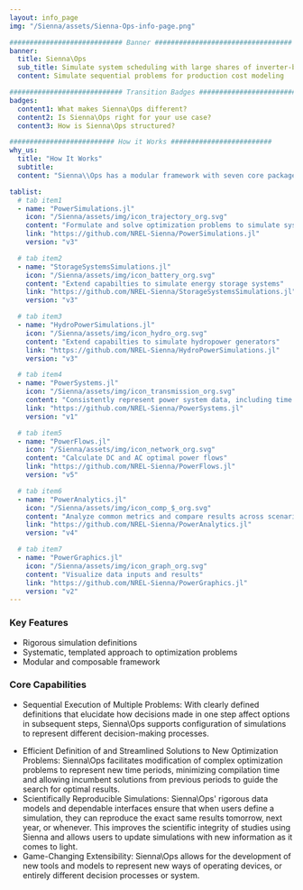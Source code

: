 ```yaml
---
layout: info_page
img: "/Sienna/assets/Sienna-Ops-info-page.png"

############################ Banner ##################################
banner:
  title: Sienna\Ops
  sub_title: Simulate system scheduling with large shares of inverter-based resources
  content: Simulate sequential problems for production cost modeling

############################ Transition Badges ##################################
badges:
  content1: What makes Sienna\Ops different?
  content2: Is Sienna\Ops right for your use case?
  content3: How is Sienna\Ops structured? 

########################## How it Works #########################
why_us:
  title: "How It Works"
  subtitle: 
  content: "Sienna\\Ops has a modular framework with seven core packages written in the Julia programming language. Use whichever combination is right for your use case. All packages are open-source, free to use, and have a command-line interface. See the Sienna Documentation Hub for each package's documentation, general installation instructions, and tutorials."

tablist:
  # tab item1
  - name: "PowerSimulations.jl"
    icon: "/Sienna/assets/img/icon_trajectory_org.svg"
    content: "Formulate and solve optimization problems to simulate system scheduling"
    link: "https://github.com/NREL-Sienna/PowerSimulations.jl"
    version: "v3"

  # tab item2
  - name: "StorageSystemsSimulations.jl"
    icon: "/Sienna/assets/img/icon_battery_org.svg"
    content: "Extend capabilties to simulate energy storage systems"
    link: "https://github.com/NREL-Sienna/StorageSystemsSimulations.jl"
    version: "v3"

  # tab item3
  - name: "HydroPowerSimulations.jl"
    icon: "/Sienna/assets/img/icon_hydro_org.svg"
    content: "Extend capabilties to simulate hydropower generators"
    link: "https://github.com/NREL-Sienna/HydroPowerSimulations.jl"
    version: "v3"

  # tab item4
  - name: "PowerSystems.jl"
    icon: "/Sienna/assets/img/icon_transmission_org.svg"
    content: "Consistently represent power system data, including time series"
    link: "https://github.com/NREL-Sienna/PowerSystems.jl"
    version: "v1"

  # tab item5
  - name: "PowerFlows.jl"
    icon: "/Sienna/assets/img/icon_network_org.svg"
    content: "Calculate DC and AC optimal power flows"
    link: "https://github.com/NREL-Sienna/PowerFlows.jl"
    version: "v5"

  # tab item6
  - name: "PowerAnalytics.jl"
    icon: "/Sienna/assets/img/icon_comp_$_org.svg"
    content: "Analyze common metrics and compare results across scenarios"
    link: "https://github.com/NREL-Sienna/PowerAnalytics.jl"
    version: "v4"

  # tab item7
  - name: "PowerGraphics.jl"
    icon: "/Sienna/assets/img/icon_graph_org.svg"
    content: "Visualize data inputs and results"
    link: "https://github.com/NREL-Sienna/PowerGraphics.jl"
    version: "v2"
---
```


### Key Features

- Rigorous simulation definitions
- Systematic, templated approach to optimization problems
- Modular and composable framework

### Core Capabilities

* Sequential Execution of Multiple Problems: With clearly defined definitions that elucidate how decisions made in one step affect options in subsequent steps, Sienna\Ops supports configuration of simulations to represent different decision-making processes.
- Efficient Definition of and Streamlined Solutions to New Optimization Problems: Sienna\Ops facilitates modification of complex optimization problems to represent new time periods, minimizing compilation time and allowing incumbent solutions from previous periods to guide the search for optimal results.
- Scientifically Reproducible Simulations: Sienna\Ops' rigorous data models and dependable interfaces ensure that when users define a simulation, they can reproduce the exact same results tomorrow, next year, or whenever. This improves the scientific integrity of studies using Sienna and allows users to update simulations with new information as it comes to light.
- Game-Changing Extensibility: Sienna\Ops allows for the development of new tools and models to represent new ways of operating devices, or entirely different decision processes or system.